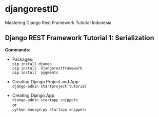 # djangorestID

Mastering Django Rest Framework Tutorial Indonesia

## Django REST Framework Tutorial 1: Serialization

**Commands:**
* Packages:\
```pip install django```\
```pip install  djangorestframework```\
```pip install  pygments```

* Creating Django Project and App:\
```django-admin startproject tutorial```

* Creating Django App:\
```django-admin startapp snippets```\
or\
```python manage.py startapp snippets```
